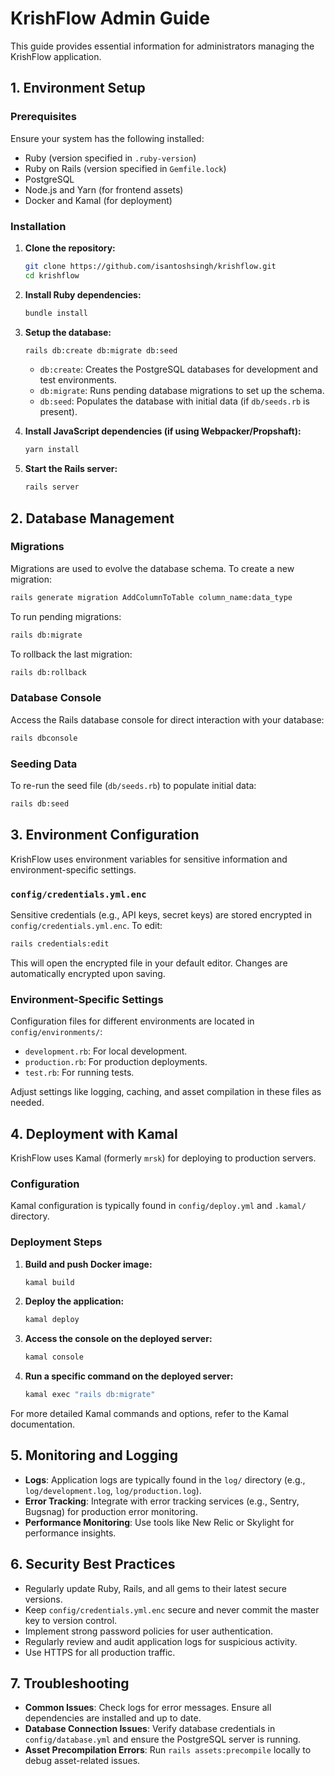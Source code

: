 # KrishFlow Admin Guide

This guide provides essential information for administrators managing the KrishFlow application.

## 1. Environment Setup

### Prerequisites

Ensure your system has the following installed:
- Ruby (version specified in `.ruby-version`)
- Ruby on Rails (version specified in `Gemfile.lock`)
- PostgreSQL
- Node.js and Yarn (for frontend assets)
- Docker and Kamal (for deployment)

### Installation

1.  **Clone the repository:**
    ```bash
    git clone https://github.com/isantoshsingh/krishflow.git
    cd krishflow
    ```
2.  **Install Ruby dependencies:**
    ```bash
    bundle install
    ```
3.  **Setup the database:**
    ```bash
    rails db:create db:migrate db:seed
    ```
    *   `db:create`: Creates the PostgreSQL databases for development and test environments.
    *   `db:migrate`: Runs pending database migrations to set up the schema.
    *   `db:seed`: Populates the database with initial data (if `db/seeds.rb` is present).

4.  **Install JavaScript dependencies (if using Webpacker/Propshaft):**
    ```bash
    yarn install
    ```

5.  **Start the Rails server:**
    ```bash
    rails server
    ```

## 2. Database Management

### Migrations

Migrations are used to evolve the database schema. To create a new migration:

```bash
rails generate migration AddColumnToTable column_name:data_type
```

To run pending migrations:

```bash
rails db:migrate
```

To rollback the last migration:

```bash
rails db:rollback
```

### Database Console

Access the Rails database console for direct interaction with your database:

```bash
rails dbconsole
```

### Seeding Data

To re-run the seed file (`db/seeds.rb`) to populate initial data:

```bash
rails db:seed
```

## 3. Environment Configuration

KrishFlow uses environment variables for sensitive information and environment-specific settings.

### `config/credentials.yml.enc`

Sensitive credentials (e.g., API keys, secret keys) are stored encrypted in `config/credentials.yml.enc`. To edit:

```bash
rails credentials:edit
```

This will open the encrypted file in your default editor. Changes are automatically encrypted upon saving.

### Environment-Specific Settings

Configuration files for different environments are located in `config/environments/`:
- `development.rb`: For local development.
- `production.rb`: For production deployments.
- `test.rb`: For running tests.

Adjust settings like logging, caching, and asset compilation in these files as needed.

## 4. Deployment with Kamal

KrishFlow uses Kamal (formerly `mrsk`) for deploying to production servers.

### Configuration

Kamal configuration is typically found in `config/deploy.yml` and `.kamal/` directory.

### Deployment Steps

1.  **Build and push Docker image:**
    ```bash
    kamal build
    ```

2.  **Deploy the application:**
    ```bash
    kamal deploy
    ```

3.  **Access the console on the deployed server:**
    ```bash
    kamal console
    ```

4.  **Run a specific command on the deployed server:**
    ```bash
    kamal exec "rails db:migrate"
    ```

For more detailed Kamal commands and options, refer to the Kamal documentation.

## 5. Monitoring and Logging

- **Logs**: Application logs are typically found in the `log/` directory (e.g., `log/development.log`, `log/production.log`).
- **Error Tracking**: Integrate with error tracking services (e.g., Sentry, Bugsnag) for production error monitoring.
- **Performance Monitoring**: Use tools like New Relic or Skylight for performance insights.

## 6. Security Best Practices

- Regularly update Ruby, Rails, and all gems to their latest secure versions.
- Keep `config/credentials.yml.enc` secure and never commit the master key to version control.
- Implement strong password policies for user authentication.
- Regularly review and audit application logs for suspicious activity.
- Use HTTPS for all production traffic.

## 7. Troubleshooting

- **Common Issues**: Check logs for error messages. Ensure all dependencies are installed and up to date.
- **Database Connection Issues**: Verify database credentials in `config/database.yml` and ensure the PostgreSQL server is running.
- **Asset Precompilation Errors**: Run `rails assets:precompile` locally to debug asset-related issues.
